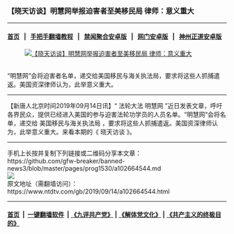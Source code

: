 ### 【晓天访谈】明慧网举报迫害者至美移民局 律师：意义重大
------------------------

#### [首页](https://github.com/gfw-breaker/banned-news3/blob/master/README.md) &nbsp;&nbsp;|&nbsp;&nbsp; [手把手翻墙教程](https://github.com/gfw-breaker/guides/wiki) &nbsp;&nbsp;|&nbsp;&nbsp; [禁闻聚合安卓版](https://github.com/gfw-breaker/bn-android) &nbsp;&nbsp;|&nbsp;&nbsp; [网门安卓版](https://github.com/oGate2/oGate) &nbsp;&nbsp;|&nbsp;&nbsp; [神州正道安卓版](https://github.com/SzzdOgate/update) 



<div><div class="featured_image">
 <a href="https://i.ntdtv.com/assets/uploads/2019/09/NY-xiaotian-talk-minghui.png" target="_blank">
  <figure>
   <img alt="【晓天访谈】明慧网举报迫害者至美移民局 律师：意义重大" src="https://i.ntdtv.com/assets/uploads/2019/09/NY-xiaotian-talk-minghui-800x450.png"/>
  </figure><br/>
 </a>
 <span class="caption">
  “明慧网”会将迫害者名单，递交给美国移民与海关执法局，要求将这些人抓捕遣返。美国资深律师认为，此举意义重大。
 </span>
</div>
</div><hr/><div><div class="post_content" itemprop="articleBody">
 <p>
  【新唐人北京时间2019年09月14日讯】“
  <ok href="https://www.ntdtv.com/gb/法轮大法.htm">
   法轮大法
  </ok>
  <ok href="https://www.ntdtv.com/gb/明慧网.htm">
   明慧网
  </ok>
  ”近日发表文章，呼吁各界民众，提供已经进入美国的参与迫害法轮功学员的人员名单。“明慧网”会将名单，递交给
  <ok href="https://www.ntdtv.com/gb/美国移民与海关执法局.htm">
   美国移民与海关执法局
  </ok>
  ，要求将这些人抓捕遣返。美国资深律师认为，此举意义重大。来看本期的《
  <ok href="https://www.ntdtv.com/gb/晓天访谈.htm">
   晓天访谈
  </ok>
  》。
 </p>
 <div class="video_fit_container">
 </div>
 <div class="single_ad">
 </div>
</div>
</div>
<hr/>
手机上长按并复制下列链接或二维码分享本文章：<br/>
https://github.com/gfw-breaker/banned-news3/blob/master/pages/prog1530/a102664544.md <br/>
<a href='https://github.com/gfw-breaker/banned-news3/blob/master/pages/prog1530/a102664544.md'><img src='https://github.com/gfw-breaker/banned-news3/blob/master/pages/prog1530/a102664544.md.png'/></a> <br/>
原文地址（需翻墙访问）：https://www.ntdtv.com/gb/2019/09/14/a102664544.html


------------------------
#### [首页](https://github.com/gfw-breaker/banned-news3/blob/master/README.md) &nbsp;|&nbsp; [一键翻墙软件](https://github.com/gfw-breaker/nogfw/blob/master/README.md) &nbsp;| [《九评共产党》](https://github.com/gfw-breaker/9ping.md/blob/master/README.md#九评之一评共产党是什么) | [《解体党文化》](https://github.com/gfw-breaker/jtdwh.md/blob/master/README.md) | [《共产主义的终极目的》](https://github.com/gfw-breaker/gczydzjmd.md/blob/master/README.md)


<img src='http://gfw-breaker.win/banned-news3/pages/prog1530/a102664544.md' width='0px' height='0px'/>